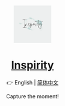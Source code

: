 <div align="center">

<img src="pics/Inspirity.png" width="100" height="100" alt="Logo">

# [Inspirity]()

👉 English | [简体中文](README_CN.md)

Capture the moment!

</div>
